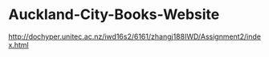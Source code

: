 # Auckland-City-Books-Website
http://dochyper.unitec.ac.nz/iwd16s2/6161/zhangj188IWD/Assignment2/index.html
